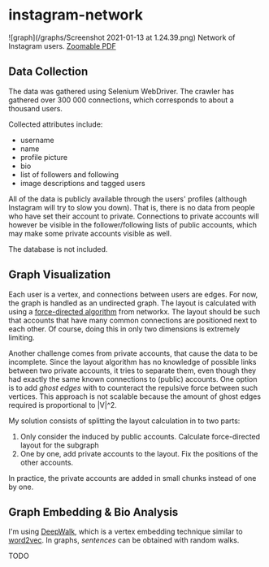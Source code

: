 # instagram-network

![graph](/graphs/Screenshot 2021-01-13 at 1.24.39.png)
Network of Instagram users. [Zoomable PDF](https://github.com/Kuivausrumpusoolo/instagram-network/blob/master/graphs/force_directed10.pdf)

## Data Collection
The data was gathered using Selenium WebDriver. The crawler has gathered over 300 000 connections, which corresponds to about a thousand users.

Collected attributes include:<ul>
<li>username</li>
<li>name</li>
<li>profile picture</li>
<li>bio</li>
<li>list of followers and following</li>
<li>image descriptions and tagged users</li>
</ul>

All of the data is publicly available through the users' profiles (although Instagram will try to slow you down). That is, there is no data from people who have set their account to private. Connections to private accounts will however be visible in the follower/following lists of public accounts, which may make some private accounts visible as well. 

The database is not included. 

## Graph Visualization
Each user is a vertex, and connections between users are edges. For now, the graph is handled as an undirected graph. The layout is calculated with using a [force-directed algorithm](https://networkx.org/documentation/stable/reference/generated/networkx.drawing.layout.spring_layout.html#networkx.drawing.layout.spring_layout) from networkx. The layout should be such that accounts that have many common connections are positioned next to each other. Of course, doing this in only two dimensions is extremely limiting. 

Another challenge comes from private accounts, that cause the data to be incomplete. Since the layout algorithm has no knowledge of possible links between two private accounts, it tries to separate them, even though they had exactly the same known connections to (public) accounts. One option is to add *ghost edges* with to counteract the repulsive force between such vertices. This approach is not scalable because the amount of ghost edges required is proportional to |V|^2. 

My solution consists of splitting the layout calculation in to two parts: <ol>
  <li>Only consider the induced by public accounts. Calculate force-directed layout for the subgraph</li>
  <li>One by one, add private accounts to the layout. Fix the positions of the other accounts. </li>
</ol>
In practice, the private accounts are added in small chunks instead of one by one. 

## Graph Embedding & Bio Analysis
I'm using [DeepWalk](https://arxiv.org/pdf/1403.6652.pdf), which is a vertex embedding technique similar to [word2vec](https://www.tensorflow.org/tutorials/text/word2vec). In graphs, *sentences* can be obtained with random walks.

TODO

